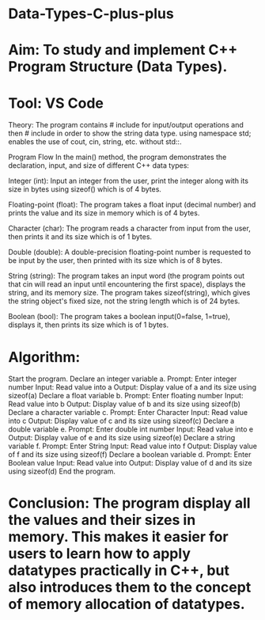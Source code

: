 # Data-Types-C-plus-plus

# Aim: To study and implement C++ Program Structure (Data Types).

# Tool: VS Code

 Theory: The program contains # include for input/output operations and then # include in order to show the string data type. using namespace std; enables the use of cout, cin, string, etc. without std::.

Program Flow In the main() method, the program demonstrates the declaration, input, and size of different C++ data types:

Integer (int): Input an integer from the user, print the integer along with its size in bytes using sizeof() which is of 4 bytes.

Floating-point (float): The program takes a float input (decimal number) and prints the value and its size in memory which is of 4 bytes.

Character (char): The program reads a character from input from the user, then prints it and its size which is of 1 bytes.

Double (double): A double-precision floating-point number is requested to be input by the user, then printed with its size which is of 8 bytes.

String (string): The program takes an input word (the program points out that cin will read an input until encountering the first space), displays the string, and its memory size. The program takes sizeof(string), which gives the string object's fixed size, not the string length which is of 24 bytes.

Boolean (bool): The program takes a boolean input(0=false, 1=true), displays it, then prints its size which is of 1 bytes.

# Algorithm:

Start the program. Declare an integer variable a. Prompt: Enter integer number Input: Read value into a Output: Display value of a and its size using sizeof(a) Declare a float variable b. Prompt: Enter floating number Input: Read value into b Output: Display value of b and its size using sizeof(b) Declare a character variable c. Prompt: Enter Character Input: Read value into c Output: Display value of c and its size using sizeof(c) Declare a double variable e. Prompt: Enter double int number Input: Read value into e Output: Display value of e and its size using sizeof(e) Declare a string variable f. Prompt: Enter String Input: Read value into f Output: Display value of f and its size using sizeof(f) Declare a boolean variable d. Prompt: Enter Boolean value Input: Read value into Output: Display value of d and its size using sizeof(d) End the program.

# Conclusion: The program display all the values and their sizes in memory. This makes it easier for users to learn how to apply datatypes practically in C++, but also introduces them to the concept of memory allocation of datatypes.

